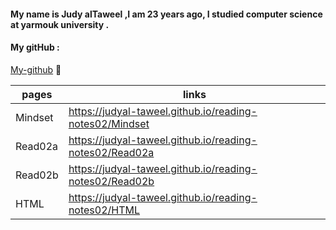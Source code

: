 
#### My name is Judy alTaweel ,I am 23 years ago, I studied computer science at yarmouk university .
#### My gitHub :
[My-github](https://github.com/judyal-taweel)
:black_heart:

pages | links
----- | -----
Mindset | https://judyal-taweel.github.io/reading-notes02/Mindset
Read02a | https://judyal-taweel.github.io/reading-notes02/Read02a
Read02b | https://judyal-taweel.github.io/reading-notes02/Read02b
HTML | https://judyal-taweel.github.io/reading-notes02/HTML




